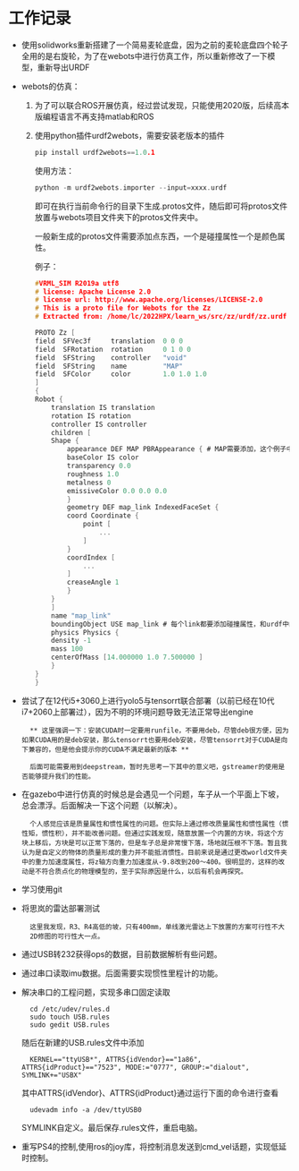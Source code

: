 # 工作记录
- 使用solidworks重新搭建了一个简易麦轮底盘，因为之前的麦轮底盘四个轮子全用的是右旋轮，为了在webots中进行仿真工作，所以重新修改了一下模型，重新导出URDF
- webots的仿真：

    1. 为了可以联合ROS开展仿真，经过尝试发现，只能使用2020版，后续高本版编程语言不再支持matlab和ROS
    2. 使用python插件urdf2webots，需要安装老版本的插件
        ```c
        pip install urdf2webots==1.0.1
        ```
        使用方法：

        ```c
        python -m urdf2webots.importer --input=xxxx.urdf
        ```
        即可在执行当前命令行的目录下生成.protos文件，随后即可将protos文件放置与webots项目文件夹下的protos文件夹中。
        
        一般新生成的protos文件需要添加点东西，一个是碰撞属性一个是颜色属性。
        
        例子：
        ```c
        #VRML_SIM R2019a utf8
        # license: Apache License 2.0
        # license url: http://www.apache.org/licenses/LICENSE-2.0
        # This is a proto file for Webots for the Zz
        # Extracted from: /home/lc/2022HPX/learn_ws/src/zz/urdf/zz.urdf

        PROTO Zz [
        field  SFVec3f     translation  0 0 0
        field  SFRotation  rotation     0 1 0 0
        field  SFString    controller   "void"
        field  SFString    name         "MAP"
        field  SFColor     color        1.0 1.0 1.0
        ]
        {
        Robot {
            translation IS translation
            rotation IS rotation
            controller IS controller
            children [
            Shape {
                appearance DEF MAP PBRAppearance { # MAP需要添加，这个例子中只有一个零件存在，所以appearance用不到，其他零件多的时候，可以使用通过DEF定义好的appearance
                baseColor IS color
                transparency 0.0
                roughness 1.0
                metalness 0
                emissiveColor 0.0 0.0 0.0
                }
                geometry DEF map_link IndexedFaceSet {
                coord Coordinate {
                    point [
                        ...
                    ]
                }
                coordIndex [
                    ...
                ]
                creaseAngle 1
                }
            }
            ]
            name "map_link"
            boundingObject USE map_link # 每个link都要添加碰撞属性，和urdf中的collision比较像，但他自己不会自动生成
            physics Physics {
            density -1
            mass 100
            centerOfMass [14.000000 1.0 7.500000 ]
            }
        }
        }
        ```
- 尝试了在12代i5+3060上进行yolo5与tensorrt联合部署（以前已经在10代i7+2060上部署过），因为不明的环境问题导致无法正常导出engine

        ** 这里强调一下：安装CUDA时一定要用runfile，不要用deb，尽管deb很方便，因为如果CUDA用的是deb安装，那么tensorrt也要用deb安装，尽管tensorrt对于CUDA是向下兼容的，但是他会提示你的CUDA不满足最新的版本 **

        后面可能需要用到deepstream，暂时先思考一下其中的意义吧，gstreamer的使用是否能够提升我们的性能。
- 在gazebo中进行仿真的时候总是会遇见一个问题，车子从一个平面上下坡，总会漂浮。后面解决一下这个问题（以解决）。
    
        个人感觉应该是质量属性和惯性属性的问题。但实际上通过修改质量属性和惯性属性（惯性矩，惯性积），并不能改善问题。但通过实践发现，随意放置一个内置的方块，将这个方块上移后，方块是可以正常下落的，但是车子总是非常慢下落，场地就压根不下落。暂且我认为是自定义的物体的质量形成的重力并不能抵消惯性。目前来说是通过更改world文件夹中的重力加速度属性，将z轴方向重力加速度从-9.8改到200～400。很明显的，这样的改动是不符合质点化的物理模型的，至于实际原因是什么，以后有机会再探究。
    
- 学习使用git
- 将思岚的雷达部署测试
        
        这里我发现，R3、R4高低的坡，只有400mm，单线激光雷达上下放置的方案可行性不大
        2D修图的可行性大一点。
    
- 通过USB转232获得ops的数据，目前数据解析有些问题。
- 通过串口读取imu数据。后面需要实现惯性里程计的功能。
- 解决串口的工程问题，实现多串口固定读取

        cd /etc/udev/rules.d
        sudo touch USB.rules
        sudo gedit USB.rules
    随后在新建的USB.rules文件中添加

        KERNEL=="ttyUSB*", ATTRS{idVendor}=="1a86", ATTRS{idProduct}=="7523", MODE:="0777", GROUP:="dialout",  SYMLINK+="USBX"
    其中ATTRS{idVendor}、ATTRS{idProduct}通过运行下面的命令进行查看
        
        udevadm info -a /dev/ttyUSB0

    SYMLINK自定义。最后保存.rules文件，重启电脑。
- 重写PS4的控制,使用ros的joy库，将控制消息发送到cmd_vel话题，实现低延时控制。
